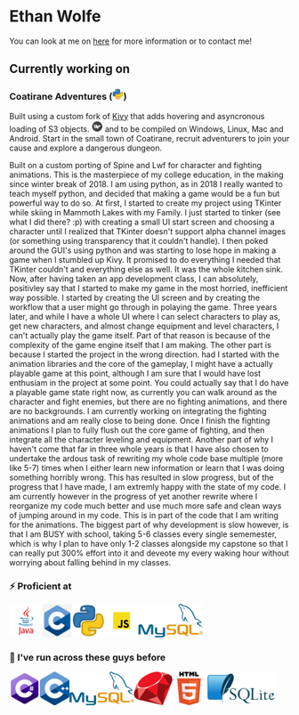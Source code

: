 # Ethan Wolfe
You can look at me on [here](ethanwolfe.cikeys.com) for more information or to contact me!

## Currently working on

### Coatirane Adventures (<img src="python.png" width="20" height="20"></img>)
Built using a custom fork of [Kivy](https://github.com/eman1can/kivy) that adds hovering and asyncronous loading of S3 objects. <img src="kivy.png" width="20" height="20"></img> and to be compiled on Windows, Linux, Mac and Android.
Start in the small town of Coatirane, recruit adventurers to join your cause and explore a dangerous dungeon.

Built on a custom porting of Spine and Lwf for character and fighting animations.
This is the masterpiece of my college education, in the making since winter break of 2018. I am using python, as in 2018 I really wanted to teach myself python, and decided that making a game would be a fun but powerful way to do so.
At first, I started to create my project using TKinter while skiing in Mammoth Lakes with my Family. I just started to tinker (see what I did there? :p) with creating a small UI start screen and choosing a character until I realized that TKinter doesn't support alpha channel images (or something using transparency that it couldn't handle). I then poked around the GUI's using python and was starting to lose hope in making a game when I stumbled up Kivy. It promised to do everything I needed that TKinter couldn't and everything else as well. It was the whole kitchen sink.
Now, after having taken an app development class, I can absolutely, positivley say that I started to make my game in the most horried, inefficient way possible. I started by creating the UI screen and by creating the workflow that a user might go through in polaying the game. Three years later, and while I have a whole UI where I can select characters to play as, get new characters, and almost change equipment and level characters, I can't actually play the game itself. Part of that reason is because of the complexity of the game engine itself that I am making. The other part is because I started the project in the wrong direction. had I started with the animation libraries and the core of the gameplay, I might have a actually playable game at this point, although I am sure that I would have lost enthusiam in the project at some point. You could actually say that I do have a playable game state right now, as currently you can walk around as the character and fight enemies, but there are no fighting animations, and there are no backgrounds. I am currently working on integrating the fighting animations and am really close to being done. Once I finish the fighting animations I plan to fully flush out the core game of fighting, and then integrate all the character leveling and equipment.
Another part of why I haven't come that far in three whole years is that I have also chosen to undertake the ardous task of rewriting my whole code base multiple (more like 5-7) times when I either learn new information or learn that I was doing something horribly wrong. This has resulted in slow progress, but of the progress that I have made, I am extremly happy with the state of my code. I am currently however in the progress of yet another rewrite where I reorganize my code much better and use much more safe and clean ways of jumping around in my code. This is in part of the code that I am writing for the animations.
The biggest part of why development is slow however, is that I am BUSY with school, taking 5-6 classes every single sememester, which is why I plan to have only 1-2 classes alongside my capstone so that I can really put 300% effort into it and deveote my every waking hour without worrying about falling behind in my classes.

### ⚡ Proficient at
<img src="java.png" height="60"></img><img src="c.png" height="60"></img><img src="python.png" height="60"></img><img src="javascript.png" height="60"></img><img src="mysql.png" height="60"></img>
### 🏃 I've run across these guys before
<img src="C_sharp_logo.svg" height="60"></img><img src="c_plus_plus.png" height="60"></img><img src="mysql.png" height="60"></img><img src="ruby.png" height="60"></img><img src="html.png" height="60"></img><img src="sqlite.png" height="60"></img>
